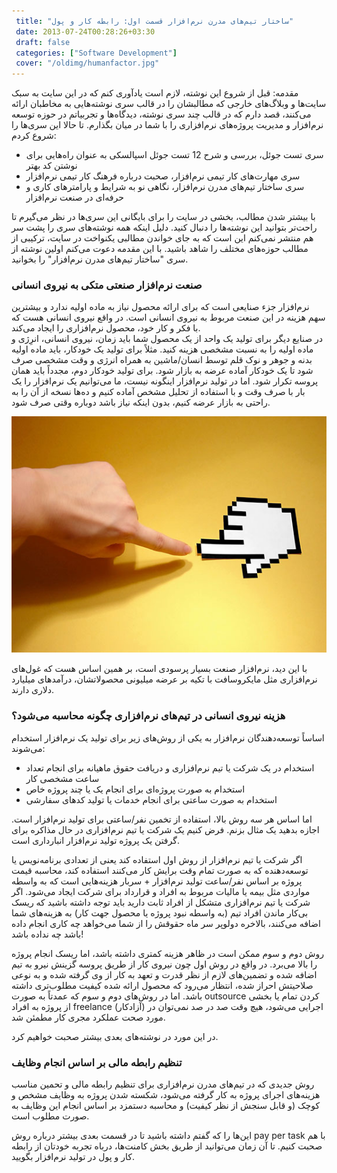 ```yaml
---
 title: "ساختار تیم‌های مدرن نرم‌افزار قسمت اول: رابطه کار و پول" 
 date: 2013-07-24T00:28:26+03:30
 draft: false 
 categories: ["Software Development"]
 cover: "/oldimg/humanfactor.jpg"
---
```




مقدمه: قبل از شروع این نوشته، لازم است یادآوری کنم که در این سایت به سبک سایت‌ها و وبلاگ‌های خارجی که مطالبشان را در قالب سری نوشته‌هایی به مخاطبان ارائه می‌کنند، قصد دارم که در قالب چند سری نوشته، دیدگاه‌ها و تجربیاتم در حوزه توسعه نرم‌افزار و مدیریت پروژه‌های نرم‌افزاری را با شما در میان بگذارم. تا حالا این سری‌ها را شروع کردم:


- سری تست جوئل، بررسی و شرح 12 تست جوئل اسپالسکی به عنوان راه‌هایی برای نوشتن کد بهتر
- سری مهارت‌های کار تیمی نرم‌افزار، صحبت درباره فرهنگ کار تیمی نرم‌افزار
- سری ساختار تیم‌های مدرن نرم‌افزار، نگاهی نو به شرایط و پارامترهای کاری و حرفه‌ای در صنعت نرم‌افزار



با بیشتر شدن مطالب، بخشی در سایت را برای بایگانی این سری‌ها در نظر می‌گیرم تا راحت‌تر بتوانید این نوشته‌ها را دنبال کنید. دلیل اینکه همه نوشته‌های سری را پشت سر هم منتشر نمی‌کنم این است که به جای خواندن مطالبی یکنواخت در سایت، ترکیبی از مطالب حوزه‌های مختلف را شاهد باشید. با این مقدمه دعوت می‌کنم اولین نوشته از سری "ساختار تیم‌های مدرن نرم‌افزار" را بخوانید.



### صنعت نرم‌افزار صنعتی متکی به نیروی انسانی



نرم‌افزار جزء صنایعی است که برای ارائه محصول نیاز به ماده اولیه ندارد و بیشترین سهم هزینه در این صنعت مربوط به نیروی انسانی است. در واقع نیروی انسانی هست که با فکر و کار خود، محصول نرم‌افزاری را ایجاد می‌کند.   
در صنایع دیگر برای تولید یک واحد از یک محصول شما باید زمان، نیروی انسانی، انرِژی و ماده اولیه را به نسبت مشخصی هزینه کنید. مثلاً برای تولید یک خودکار، باید ماده اولیه بدنه و جوهر و نوک قلم توسط انسان/ماشین به همراه انرژی و وقت مشخصی صرف شود تا یک خودکار آماده عرضه به بازار شود. برای تولید خودکار دوم، مجدداً باید همان پروسه تکرار شود. اما در تولید نرم‌افزار اینگونه نیست، ما می‌توانیم یک نرم‌افزار را یک بار با صرف وقت و با استفاده از تحلیل مشخص آماده کنیم و ده‌ها نسخه از آن را به راحتی به بازار عرضه کنیم، بدون اینکه نیاز باشد دوباره وقتی صرف شود.



![](/oldimg/humanfactor.jpg)



با این دید، نرم‌افزار صنعت بسیار پرسودی است، بر همین اساس هست که غول‌های نرم‌افزاری مثل مایکروسافت با تکیه بر عرضه میلیونی محصولاتشان، درآمدهای میلیارد دلاری دارند.



### هزینه نیروی انسانی در تیم‌های نرم‌افزاری چگونه محاسبه می‌شود؟



اساساً توسعه‌دهندگان نرم‌افزار به یکی از روش‌های زیر برای تولید یک نرم‌افزار استخدام می‌شوند:


- استخدام در یک شرکت یا تیم نرم‌افزاری و دریافت حقوق ماهیانه برای انجام تعداد ساعت مشخصی کار
- استخدام به صورت پروژه‌ای برای انجام یک یا چند پروژه خاص
- استخدام به صورت ساعتی برای انجام خدمات یا تولید کدهای سفارشی


اما اساس هر سه روش بالا، استفاده از تخمین نفر/ساعتی برای تولید نرم‌افزار است. اجازه بدهید یک مثال بزنم. فرض کنیم یک شرکت یا تیم نرم‌افزاری در حال مذاکره برای گرفتن یک پروژه تولید نرم‌افزار انبارداری است.

اگر شرکت یا تیم نرم‌افزار از روش اول استفاده کند یعنی از تعدادی برنامه‌نویس یا توسعه‌دهنده که به صورت تمام وقت برایش کار می‌کنند استفاده کند، محاسبه قیمت پروژه بر اساس نفر/ساعت تولید نرم‌افزار + سربار هزینه‌هایی است که به واسطه مواردی مثل بیمه یا مالیات مربوط به افراد و قرارداد برای شرکت ایجاد می‌شود. اگر شرکت یا تیم نرم‌افزاری متشکل از افراد ثابت دارید باید توجه داشته باشید که ریسک بی‌کار ماندن افراد تیم (به واسطه نبود پروژه یا محصول جهت کار) به هزینه‌های شما اضافه می‌کنند، بالاخره دولوپر سر ماه حقوقش را از شما می‌خواهد چه کاری انجام داده باشد چه نداده باشد!

روش دوم و سوم ممکن است در ظاهر هزینه کمتری داشته باشد، اما ریسک انجام پروژه را بالا می‌برد. در واقع در روش اول چون نیروی کار از طریق پروسه گزینش نیرو به تیم اضافه شده و تضمین‌های لازم از نظر قدرت و تعهد به کار از وی گرفته شده و به نوعی صلاحیتش احراز شده،‌ انتظار می‌رود که محصول ارائه شده کیفیت مطلوب‌تری داشته باشد. اما در روش‌های دوم و سوم که عمدتاً‌ به صورت outsource کردن تمام یا بخشی از پروژه به افراد freelance (آزادکار) اجرایی می‌شود، هیچ وقت صد در صد نمی‌توان در مورد صحت عملکرد مجری کار مطمئن شد.

در این مورد در نوشته‌های بعدی بیشتر صحبت خواهیم کرد.



### تنظیم رابطه مالی بر اساس انجام وظایف



روش جدیدی که در تیم‌های مدرن نرم‌افزاری برای تنظیم رابطه مالی و تحمین مناسب هزینه‌های اجرای پروژه به کار گرفته می‌شود، شکسته شدن پروژه به وظایف مشخص و کوچک (و قابل سنجش از نظر کیفیت) و محاسبه دستمزد بر اساس انجام این وظایف به صورت مطلوب است.

این‌ها را که گفتم داشته باشید تا در قسمت بعدی بیشتر درباره روش pay per task با هم صحبت کنیم. تا آن زمان می‌توانید از طریق بخش کامنت‌ها، درباه تجربه خودتان از رابطه کار و پول در تولید نرم‌افزار بگویید.
